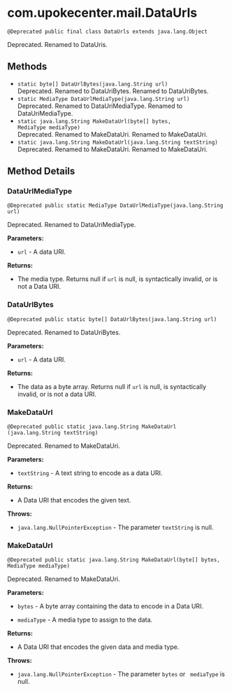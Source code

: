# com.upokecenter.mail.DataUrls

    @Deprecated public final class DataUrls extends java.lang.Object

Deprecated.
Renamed to DataUris.

## Methods

* `static byte[] DataUrlBytes​(java.lang.String url)`<br>
 Deprecated.
Renamed to DataUriBytes.
 Renamed to DataUriBytes.
* `static MediaType DataUrlMediaType​(java.lang.String url)`<br>
 Deprecated.
Renamed to DataUriMediaType.
 Renamed to DataUriMediaType.
* `static java.lang.String MakeDataUrl​(byte[] bytes,
           MediaType mediaType)`<br>
 Deprecated.
Renamed to MakeDataUri.
 Renamed to MakeDataUri.
* `static java.lang.String MakeDataUrl​(java.lang.String textString)`<br>
 Deprecated.
Renamed to MakeDataUri.
 Renamed to MakeDataUri.

## Method Details

### DataUrlMediaType
    @Deprecated public static MediaType DataUrlMediaType​(java.lang.String url)
Deprecated.
Renamed to DataUriMediaType.

**Parameters:**

* <code>url</code> - A data URI.

**Returns:**

* The media type. Returns null if <code>url</code> is null, is
 syntactically invalid, or is not a Data URI.

### DataUrlBytes
    @Deprecated public static byte[] DataUrlBytes​(java.lang.String url)
Deprecated.
Renamed to DataUriBytes.

**Parameters:**

* <code>url</code> - A data URI.

**Returns:**

* The data as a byte array. Returns null if <code>url</code> is null, is
 syntactically invalid, or is not a data URI.

### MakeDataUrl
    @Deprecated public static java.lang.String MakeDataUrl​(java.lang.String textString)
Deprecated.
Renamed to MakeDataUri.

**Parameters:**

* <code>textString</code> - A text string to encode as a data URI.

**Returns:**

* A Data URI that encodes the given text.

**Throws:**

* <code>java.lang.NullPointerException</code> - The parameter <code>textString</code> is
 null.

### MakeDataUrl
    @Deprecated public static java.lang.String MakeDataUrl​(byte[] bytes, MediaType mediaType)
Deprecated.
Renamed to MakeDataUri.

**Parameters:**

* <code>bytes</code> - A byte array containing the data to encode in a Data URI.

* <code>mediaType</code> - A media type to assign to the data.

**Returns:**

* A Data URI that encodes the given data and media type.

**Throws:**

* <code>java.lang.NullPointerException</code> - The parameter <code>bytes</code> or <code>
 mediaType</code> is null.

